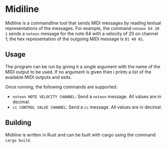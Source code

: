 # Midiline

Midiline is a commandline tool that sends MIDI messages by reading
textual representations of the messages. For example, the command
`noteon 64 20 1` sends a `noteon` message for the note 64 with a
velocity of 20 on channel 1; the hex representation of the outgoing
MIDI message is `91 40 01`.

## Usage

The program can be run by giving it a single argument with the name of
the MIDI output to be used. If no argument is given then i prints a
list of the available MIDI outputs and exits.

Once running, the following commands are supported:
* `noteon NOTE VELOCITY CHANNEL`: Send a `noteon` message. All values are in decimal.
* `cc CONTROL VALUE CHANNEL`: Send a `cc` message. All values are in decimal.

## Building

Midiline is written in Rust and can be built with cargo using the
command `cargo build`.